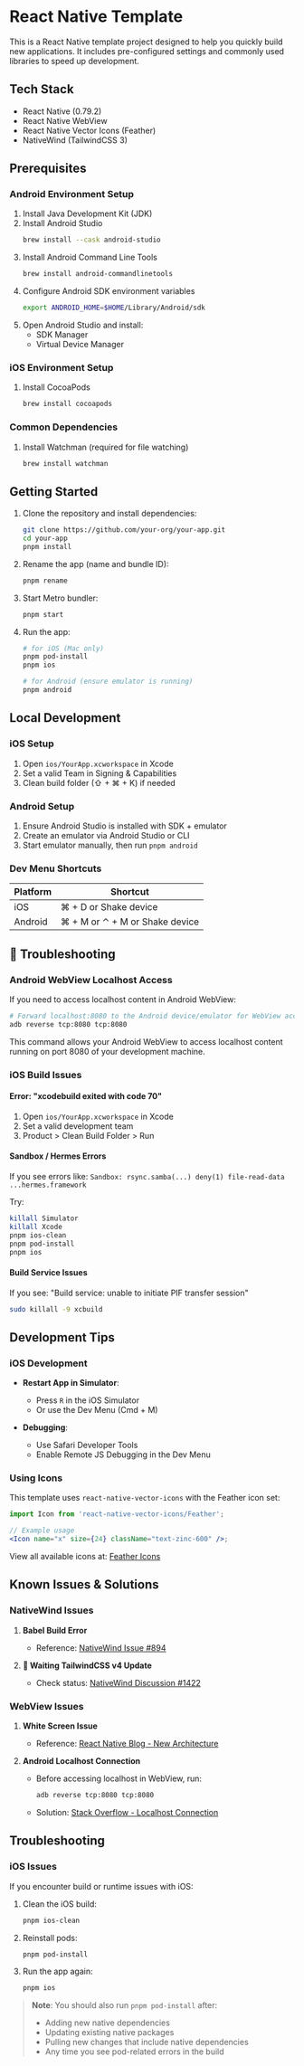 # React Native Template

This is a React Native template project designed to help you quickly build new applications. It includes pre-configured settings and commonly used libraries to speed up development.

## Tech Stack

- React Native (0.79.2)
- React Native WebView
- React Native Vector Icons (Feather)
- NativeWind (TailwindCSS 3)

## Prerequisites

### Android Environment Setup

1. Install Java Development Kit (JDK)
2. Install Android Studio
   ```sh
   brew install --cask android-studio
   ```
3. Install Android Command Line Tools
   ```sh
   brew install android-commandlinetools
   ```
4. Configure Android SDK environment variables
   ```sh
   export ANDROID_HOME=$HOME/Library/Android/sdk
   ```
5. Open Android Studio and install:
   - SDK Manager
   - Virtual Device Manager

### iOS Environment Setup

1. Install CocoaPods
   ```sh
   brew install cocoapods
   ```

### Common Dependencies

1. Install Watchman (required for file watching)
   ```sh
   brew install watchman
   ```

## Getting Started

1. Clone the repository and install dependencies:

   ```sh
   git clone https://github.com/your-org/your-app.git
   cd your-app
   pnpm install
   ```

2. Rename the app (name and bundle ID):

   ```sh
   pnpm rename
   ```

3. Start Metro bundler:

   ```sh
   pnpm start
   ```

4. Run the app:

   ```sh
   # for iOS (Mac only)
   pnpm pod-install
   pnpm ios

   # for Android (ensure emulator is running)
   pnpm android
   ```

## Local Development

### iOS Setup

1. Open `ios/YourApp.xcworkspace` in Xcode
2. Set a valid Team in Signing & Capabilities
3. Clean build folder (⇧ + ⌘ + K) if needed

### Android Setup

1. Ensure Android Studio is installed with SDK + emulator
2. Create an emulator via Android Studio or CLI
3. Start emulator manually, then run `pnpm android`

### Dev Menu Shortcuts

| Platform | Shortcut                       |
| -------- | ------------------------------ |
| iOS      | ⌘ + D or Shake device          |
| Android  | ⌘ + M or ⌃ + M or Shake device |

## 🧪 Troubleshooting

### Android WebView Localhost Access

If you need to access localhost content in Android WebView:

```sh
# Forward localhost:8080 to the Android device/emulator for WebView access
adb reverse tcp:8080 tcp:8080
```

This command allows your Android WebView to access localhost content running on port 8080 of your development machine.

### iOS Build Issues

#### Error: "xcodebuild exited with code 70"

1. Open `ios/YourApp.xcworkspace` in Xcode
2. Set a valid development team
3. Product > Clean Build Folder > Run

#### Sandbox / Hermes Errors

If you see errors like: `Sandbox: rsync.samba(...) deny(1) file-read-data ...hermes.framework`

Try:

```sh
killall Simulator
killall Xcode
pnpm ios-clean
pnpm pod-install
pnpm ios
```

#### Build Service Issues

If you see: "Build service: unable to initiate PIF transfer session"

```sh
sudo killall -9 xcbuild
```

## Development Tips

### iOS Development

- **Restart App in Simulator**:

  - Press `R` in the iOS Simulator
  - Or use the Dev Menu (Cmd + M)

- **Debugging**:
  - Use Safari Developer Tools
  - Enable Remote JS Debugging in the Dev Menu

### Using Icons

This template uses `react-native-vector-icons` with the Feather icon set:

```jsx
import Icon from 'react-native-vector-icons/Feather';

// Example usage
<Icon name="x" size={24} className="text-zinc-600" />;
```

View all available icons at: [Feather Icons](https://oblador.github.io/react-native-vector-icons/#Feather)

## Known Issues & Solutions

### NativeWind Issues

1. **Babel Build Error**

   - Reference: [NativeWind Issue #894](https://github.com/nativewind/nativewind/issues/894)

2. **👀 Waiting TailwindCSS v4 Update**
   - Check status: [NativeWind Discussion #1422](https://github.com/nativewind/nativewind/discussions/1422)

### WebView Issues

1. **White Screen Issue**

   - Reference: [React Native Blog - New Architecture](https://reactnative.dev/blog/2024/10/23/the-new-architecture-is-here#opt-out)

2. **Android Localhost Connection**
   - Before accessing localhost in WebView, run:
     ```sh
     adb reverse tcp:8080 tcp:8080
     ```
   - Solution: [Stack Overflow - Localhost Connection](https://stackoverflow.com/questions/44702554/cant-connect-to-localhost-in-react-native-webview)

## Troubleshooting

### iOS Issues

If you encounter build or runtime issues with iOS:

1. Clean the iOS build:

   ```sh
   pnpm ios-clean
   ```

2. Reinstall pods:

   ```sh
   pnpm pod-install
   ```

3. Run the app again:
   ```sh
   pnpm ios
   ```

> **Note**: You should also run `pnpm pod-install` after:
>
> - Adding new native dependencies
> - Updating existing native packages
> - Pulling new changes that include native dependencies
> - Any time you see pod-related errors in the build
